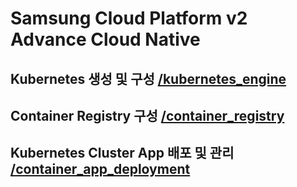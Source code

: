 # Samsung Cloud Platform v2 Advance Cloud Native

## Kubernetes 생성 및 구성 [/kubernetes_engine](./kubernetes_engine)

## Container Registry 구성 [/container_registry](./container_registry)

## Kubernetes Cluster App 배포 및 관리 [/container_app_deployment](./container_app_deployment)
